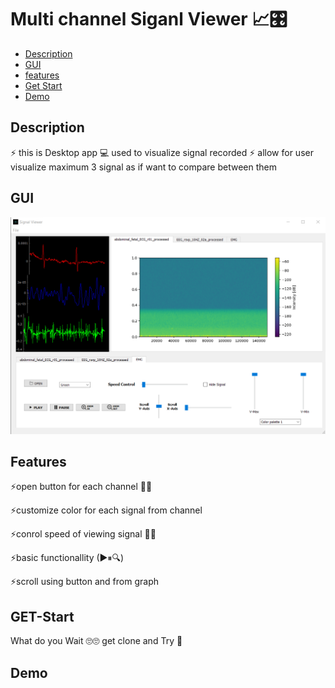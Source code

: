 # Multi channel Siganl Viewer 📈🎛

- [Description](#Description)
- [GUI](#GUI)
- [features](#Features)
- [Get Start](#Get-Start)
- [Demo](#Demo)

## Description 

⚡ this is Desktop app 💻 used to visualize signal recorded 
⚡ allow for user visualize maximum  3 signal as if want to compare between them 

## GUI
<p align ="center ">
<img src="https://github.com/HESHAM47GAMAL/Siganl-Viewer/blob/main/git_image/GUI.png">
</p>

## Features
<p>⚡open button for each channel 🤹‍♀️
<p>⚡customize color for each signal from channel 
<p>⚡conrol speed of viewing signal 🏃‍♂️
<p>⚡basic functionallity (▶⏸🔍)
<p>⚡scroll using button and from graph

## GET-Start
<p> What do you Wait 🙄🙄 get clone and Try 👏


## Demo 
<p align = "center "
  <img  src="https://github.com/HESHAM47GAMAL/Siganl-Viewer/blob/main/GIF/Loading%20Signals.gif" >
</p>

